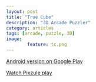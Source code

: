 ```yaml
---
layout: post
title: "True Cube"
description: "3D Arcade Puzzler"
category: articles
tags: [arcade, puzzle, 3D]
image: 
        feature: tc.png
---
```


[Android version on Google Play](https://play.google.com/store/apps/details?id=com.OceanShip.TrueCubeDemo)

[Watch Pixzule play](https://www.youtube.com/watch?v=qEWia5zPpPU)

